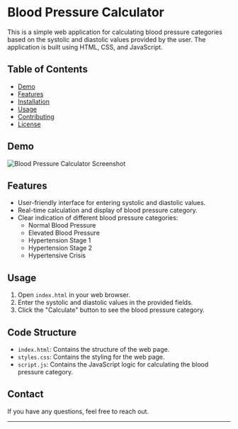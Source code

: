 # Blood Pressure Calculator

This is a simple web application for calculating blood pressure categories based on the systolic and diastolic values provided by the user. The application is built using HTML, CSS, and JavaScript.

## Table of Contents
- [Demo](#demo)
- [Features](#features)
- [Installation](#installation)
- [Usage](#usage)
- [Contributing](#contributing)
- [License](#license)

## Demo

![Blood Pressure Calculator Screenshot](screenshot.png)

## Features

- User-friendly interface for entering systolic and diastolic values.
- Real-time calculation and display of blood pressure category.
- Clear indication of different blood pressure categories:
  - Normal Blood Pressure
  - Elevated Blood Pressure
  - Hypertension Stage 1
  - Hypertension Stage 2
  - Hypertensive Crisis


## Usage

1. Open `index.html` in your web browser.
2. Enter the systolic and diastolic values in the provided fields.
3. Click the "Calculate" button to see the blood pressure category.

## Code Structure

- `index.html`: Contains the structure of the web page.
- `styles.css`: Contains the styling for the web page.
- `script.js`: Contains the JavaScript logic for calculating the blood pressure category.



## Contact

If you have any questions, feel free to reach out.

---


